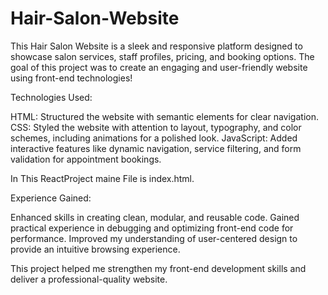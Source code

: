 # Hair-Salon-Website
This Hair Salon Website is a sleek and responsive platform designed to showcase salon services, staff profiles, pricing, and booking options. The goal of this project was to create an engaging and user-friendly website using front-end technologies!

Technologies Used:

HTML: Structured the website with semantic elements for clear navigation.
CSS: Styled the website with attention to layout, typography, and color schemes, including animations for a polished look.
JavaScript: Added interactive features like dynamic navigation, service filtering, and form validation for appointment bookings.

In This ReactProject maine File is index.html.

Experience Gained:

Enhanced skills in creating clean, modular, and reusable code.
Gained practical experience in debugging and optimizing front-end code for performance.
Improved my understanding of user-centered design to provide an intuitive browsing experience.

This project helped me strengthen my front-end development skills and deliver a professional-quality website.
